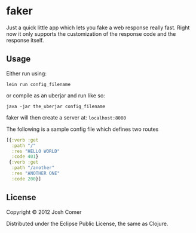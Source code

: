 # faker

Just a quick little app which lets you fake a web response really
fast.
Right now it only supports the customization of the response code and the
response itself.

## Usage

Either run using:
```
lein run config_filename
```

or compile as an uberjar and run like so:
```
java -jar the_uberjar config_filename
```

faker will then create a server at: ```localhost:8080```

The following is a sample config file which defines two routes
``` clojure
[{:verb :get
  :path "/"
  :res "HELLO WORLD"
  :code 401}
 {:verb :get
  :path "/another"
  :res "ANOTHER ONE"
  :code 200}]
```

## License

Copyright © 2012 Josh Comer

Distributed under the Eclipse Public License, the same as Clojure.
